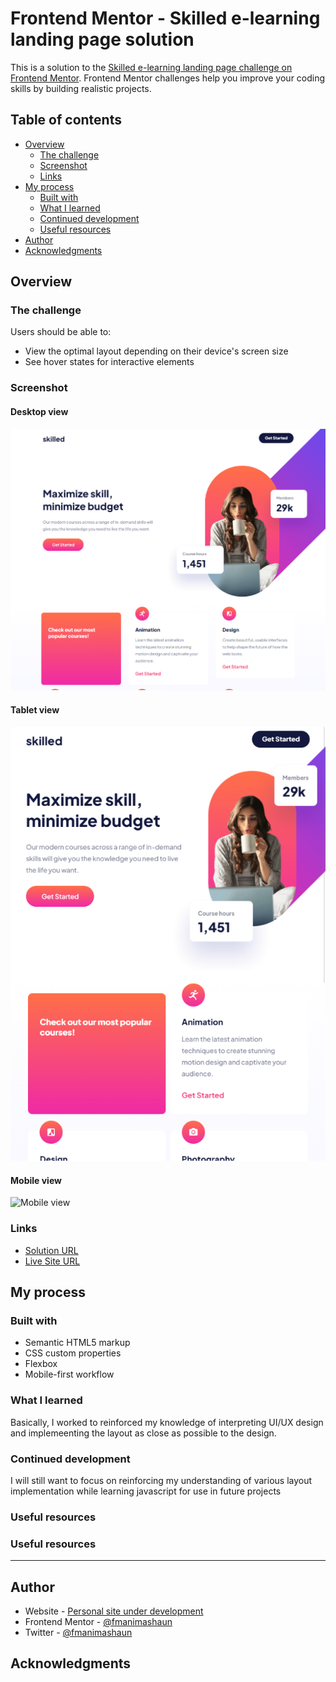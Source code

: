 # Frontend Mentor - Skilled e-learning landing page solution

This is a solution to the [Skilled e-learning landing page challenge on Frontend Mentor](https://www.frontendmentor.io/challenges/skilled-elearning-landing-page-S1ObDrZ8q). Frontend Mentor challenges help you improve your coding skills by building realistic projects.

## Table of contents

- [Overview](#overview)
  - [The challenge](#the-challenge)
  - [Screenshot](#screenshot)
  - [Links](#links)
- [My process](#my-process)
  - [Built with](#built-with)
  - [What I learned](#what-i-learned)
  - [Continued development](#continued-development)
  - [Useful resources](#useful-resources)
- [Author](#author)
- [Acknowledgments](#acknowledgments)


## Overview

### The challenge

Users should be able to:

- View the optimal layout depending on their device's screen size
- See hover states for interactive elements

### Screenshot
#### Desktop view
![Desktop view](main/assets/img/desktop-screenshot.png)

#### Tablet view
![Desktop view](main/assets/img/tablet-screenshot.png)


#### Mobile view
![Mobile view](main/img/mobile-screenshot.png)


### Links

- [Solution URL](https://github.com/fmanimashaun/frontend-mentor-challenge/tree/main/skilled-elearning-landing-page)
- [Live Site URL](https://fmanimashaun.github.io/frontend-mentor-challenge/skilled-elearning-landing-page/main/index.html)

## My process

### Built with

- Semantic HTML5 markup
- CSS custom properties
- Flexbox
- Mobile-first workflow


### What I learned

Basically, I worked to reinforced my knowledge of interpreting UI/UX design and implemeenting the  layout as close as possible to the design. 

### Continued development

I will still want to focus on reinforcing my understanding of various layout implementation while learning javascript for use in future projects

### Useful resources

### Useful resources

------

## Author

- Website - [Personal site under development](https://fmanimashaun.com)
- Frontend Mentor - [@fmanimashaun](https://www.frontendmentor.io/profile/fmanimashaun)
- Twitter - [@fmanimashaun](https://twitter.com/fmanimashaun)


## Acknowledgments
